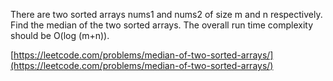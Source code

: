 There are two sorted arrays nums1 and nums2 of size m and n respectively. Find the median of the two sorted arrays. The overall run time complexity should be O(log (m+n)).

[https://leetcode.com/problems/median-of-two-sorted-arrays/](https://leetcode.com/problems/median-of-two-sorted-arrays/)
